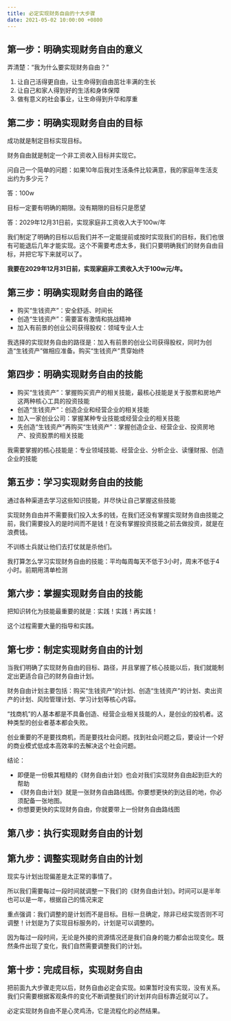 ```yaml
---
title: 必定实现财务自由的十大步骤
date: 2021-05-02 10:00:00 +0800
---
```


## 第一步：明确实现财务自由的意义

弄清楚：“我为什么要实现财务自由？”

1. 让自己活得更自由，让生命得到自由茁壮丰满的生长
2. 让自己和家人得到好的生活和身体保障
3. 做有意义的社会事业，让生命得到升华和厚重

## 第二步：明确实现财务自由的目标

成功就是制定目标实现目标。

财务自由就是制定一个非工资收入目标并实现它。

问自己一个简单的问题：如果10年后我对生活条件比较满意，我的家庭年生活支出约为多少元？

答：100w

目标一定要有明确的期限。没有期限的目标只是愿望

答：2029年12月31日前，实现家庭非工资收入大于100w/年

我们制定了明确的目标以后我们并不一定能提前或按时实现我们的目标，我们也很有可能退后几年才能实现。这个不需要考虑太多，我们只要明确我们的财务自由目标，并把它写下来就可以了。

**我要在2029年12月31日前，实现家庭非工资收入大于100w元/年。**

## 第三步：明确实现财务自由的路径

* 购买“生钱资产”：安全舒适、时间长
* 创造“生钱资产”：需要富有激情和挑战精神
* 加入有前景的创业公司获得股权：领域专业人士

我选择的实现财务自由的路径是：加入有前景的创业公司获得股权，同时为创造“生钱资产”做相应准备。购买“生钱资产”贯穿始终

## 第四步：明确实现财务自由的技能

* 购买“生钱资产”：掌握购买资产的相关技能，最核心技能是关于股票和房地产这两种核心工具的投资技能
* 创造“生钱资产”：创造企业和经营企业的相关技能
* 加入一家创业公司：掌握某种专业技能或经营企业的相关技能
* 先创造“生钱资产”再购买“生钱资产”：掌握创造企业、经营企业、投资房地产、投资股票的相关技能

我需要掌握的核心技能是：专业领域技能、经营企业、分析企业、读懂财报、创造企业的技能

## 第五步：学习实现财务自由的技能

通过各种渠道去学习这些知识技能，并尽快让自己掌握这些技能

实现财务自由并不需要我们投入太多的钱，在我们还没有掌握实现财务自由技能之前，我们需要投入的是时间而不是钱！在没有掌握投资技能之前去做投资，就是在浪费钱。

不训练士兵就让他们去打仗就是杀他们。

我打算怎么学习实现财务自由的技能：平均每周每天不低于3小时，周末不低于4小时。前期用清单检测

## 第六步：掌握实现财务自由的技能

把知识转化为技能最重要的就是：实践！实践！再实践！

这个过程需要大量的指导和实践。

## 第七步：制定实现财务自由的计划

当我们明确了实现财务自由的目标、路径，并且掌握了核心技能以后，我们就能制定出更适合自己的财务自由计划。

财务自由计划主要包括：购买“生钱资产”的计划、创造“生钱资产”的计划、卖出资产的计划、风险管理计划、学习计划等核心内容。

“找商机”的人基本都是不具备创造、经营企业相关技能的人，是创业的投机者。这种类型的创业者基本都会失败。

创业重要的不是要找商机，而是要找社会问题。找到社会问题之后，要设计一个好的商业模式低成本高效率的去解决这个社会问题。

结论：

* 即便是一份极其粗糙的《财务自由计划》也会对我们实现财务自由起到巨大的帮助
* 《财务自由计划》就是一张财务自由路线图。你要想更快的到达目的地，你必须配备一张地图。
* 你想要更快的实现财务自由，你就要带上一份财务自由路线图

## 第八步：执行实现财务自由的计划

## 第九步：调整实现财务自由的计划

现实与计划出现偏差是太正常的事情了。

所以我们需要每过一段时间就调整一下我们的《财务自由计划》。时间可以是半年也可以是一年，根据自己的情况来定

重点强调：我们调整的是计划而不是目标。目标一旦确定，除非已经实现否则不可调整！计划是为了实现目标服务的，计划是可以调整的。

因为每过一段时间，无论是外接的资源情况还是我们自身的能力都会出现变化。既然条件出现了变化，我们自然需要调整我们的计划。

## 第十步：完成目标，实现财务自由

把前面九大步骤走完以后，财务自由必定会实现。如果暂时没有实现，没有关系。我们只需要根据客观条件的变化不断调整我们的计划并向目标靠近就可以了。

必定实现财务自由不是心灵鸡汤，它是流程化的必然结果。